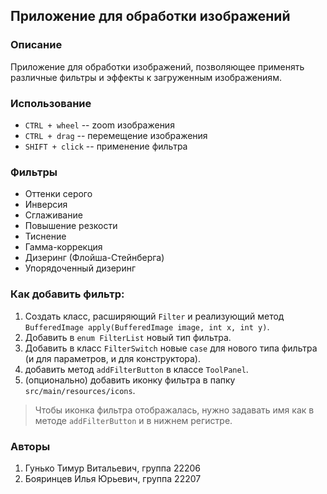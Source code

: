 ## Приложение для обработки изображений

### Описание
Приложение для обработки изображений, позволяющее применять различные фильтры и эффекты к загруженным изображениям.

### Использование
- `CTRL + wheel` -- zoom изображения
- `CTRL + drag` -- перемещение изображения
- `SHIFT + click` -- применение фильтра 

### Фильтры
- Оттенки серого
- Инверсия
- Сглаживание
- Повышение резкости
- Тиснение
- Гамма-коррекция
- Дизеринг (Флойша-Стейнберга)
- Упорядоченный дизеринг

### Как добавить фильтр:
1. Создать класс, расширяющий `Filter` и реализующий метод `BufferedImage apply(BufferedImage image, int x, int y)`.
2. Добавить в `enum FilterList` новый тип фильтра.
3. Добавить в класс `FilterSwitch` новые `case` для нового типа фильтра (и для параметров, и для конструктора).
4. добавить метод `addFilterButton` в классе `ToolPanel`.
5. (опционально) добавить иконку фильтра в папку `src/main/resources/icons`.

> Чтобы иконка фильтра отображалась, нужно задавать имя как в методе `addFilterButton` и в нижнем регистре.

### Авторы
1. Гунько Тимур Витальевич, группа 22206
2. Бояринцев Илья Юрьевич, группа 22207
